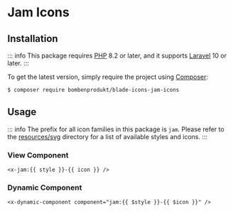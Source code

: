 # Jam Icons

## Installation

::: info
This package requires [PHP](https://www.php.net/) 8.2 or later, and it supports [Laravel](https://laravel.com/) 10 or later.
:::

To get the latest version, simply require the project using [Composer](https://getcomposer.org/):

```bash
$ composer require bombenprodukt/blade-icons-jam-icons
```

## Usage

::: info
The prefix for all icon families in this package is `jam`. Please refer to the [resources/svg](https://github.com/faustbrian/blade-icons-jam-icons/tree/main/resources/svg) directory for a list of available styles and icons.
:::

### View Component

```blade
<x-jam:{{ style }}-{{ icon }} />
```

### Dynamic Component

```blade
<x-dynamic-component component="jam:{{ $style }}-{{ $icon }}" />
```
